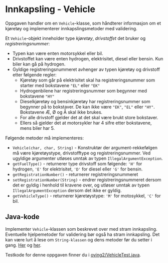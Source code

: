 # Innkapsling - Vehicle

Oppgaven handler om en `Vehicle`-klasse, som håndterer informasjon om et kjøretøy og implementerer innkapslingsmetoder med validering.

Et `Vehicle`-objekt inneholder type _kjøretøy_, _drivstoffet_ det bruker og _registreringsnummer_:

- Typen kan være enten motorsykkel eller bil.
- Drivstoffet kan være enten hydrogen, elektrisitet, diesel eller bensin. Kun biler kan gå på hydrogen.
- Gyldige registreringsnummeret avhenger av typen kjøretøy og drivstoff etter følgende regler:
  - Kjøretøy som går på elektrisitet skal ha registreringsnummer som starter med bokstavene `"EL"` eller `"EK"`
  - Hydrogenbilene har registreringsnummer som begynner med bokstavene `"HY"`
  - Dieselkjøretøy og bensinkjøretøy har registreringsnummer som begynner på to bokstaver. De kan ikke være `"EK"`, `"EL"` eller `"HY"`. Bokstavene Æ, Ø og Å skal ikke brukes.
  - For alle drivstoff gjelder det at det skal være brukt store bokstaver.
  - Ellers så gjelder det at motorsykler har 4 sifre etter bokstavene, mens biler har 5.

Følgende metoder må implementeres:

- `Vehicle(char, char, String)` - Konstruktør der argument-rekkefølgen må være kjøretøystype, drivstofftype og registreringsnummer. Ved ugyldige argumenter utløses unntak av typen `IllegalArgumentException`.
- `getFuelType()` - returnerer type drivstoff som følgende: `'H'` for hydrogen, `'E'` for elektrisitet, `'D'` for diesel eller `'G'` for bensin.
- `getRegistrationNumber()` - returnerer registreringsnummeret
- `setRegistrationNumber(String)` - endrer registreringsnummeret dersom det er gyldig i henhold til kravene over, og utløser unntak av typen `IllegalArgumentException` dersom det ikke er gyldig.
- `getVehicleType()` - returnerer kjøretøystype: `'M'` for motosykkel, `'C'` for bil.

## Java-kode

Implementer `Vehicle`-klassen som beskrevet over med stram innkapsling. Eventuelle hjelpemetoder for validering bør også ha stram innkapsling. Det kan være lurt å lese om `String-klassen` og dens metoder før du setter i gang. [Her](https://www.w3schools.com/java/java_strings.asp) og [her](https://www.w3schools.com/java/java_ref_string.asp).

Testkode for denne oppgaven finner du i [oving2/VehicleTest.java](../../src/test/java/oving2HiddenQuests/VehicleTest.java).
